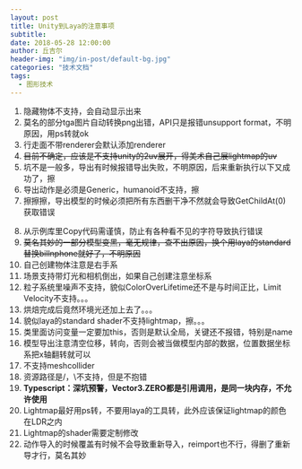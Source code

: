 ```yaml
---
layout: post
title: Unity到Laya的注意事项
subtitle: 
date: 2018-05-28 12:00:00
author: 丘吉尔
header-img: "img/in-post/default-bg.jpg"
categories: "技术文档"
tags:
  - 图形技术
---
```



1. 隐藏物体不支持，会自动显示出来
2. 莫名的部分tga图片自动转换png出错，API只是报错unsupport format，不明原因，用ps转就ok
3. 行走面不带renderer会默认添加renderer
4. ~~目前不确定，应该是不支持unity的2uv展开，得美术自己展lightmap的uv~~
5. 坑不是一般多，导出有时候报错导出失败，不明原因，后来重新执行以下又成功了，擦
6. 导出动作是必须是Generic，humanoid不支持，擦
7. 擦擦擦，导出模型的时候必须把所有东西删干净不然就会导致GetChildAt(0)获取错误
<!-- more -->
8. 从示例库里Copy代码需谨慎，防止有各种看不见的字符导致执行错误
9. ~~莫名其妙的一部分模型变黑，毫无规律，查不出原因，换个用laya的standard替换billnphone就好了，不明原因~~
10. 自己创建物体注意是右手系
11. 场景支持带灯光和相机倒出，如果自己创建注意坐标系
12. 粒子系统里噪声不支持，貌似ColorOverLifetime还不是与时间正比，Limit Velocity不支持。。。
13. 烘焙完成后竟然环境光还加上去了。。。
14. 貌似laya的standard shader不支持lightmap，擦。。。
15. 类里面访问变量一定要加this，否则是默认全局，关键还不报错，特别是name
16. 模型导出注意清空位移，转向，否则会被当做模型内部的数据，位置数据坐标系把x轴翻转就可以
17. 不支持meshcollider
18. 资源路径是/，\不支持，但是不抱错
19. **Typescript：深坑预警，Vector3.ZERO都是引用调用，是同一块内存，不允许使用**
20. Lightmap最好用ps转，不要用laya的工具转，此外应该保证lightmap的颜色在LDR之内
21. Lightmap的shader需要定制修改
22. 动作导入的时候覆盖有时候不会导致重新导入，reimport也不行，得删了重新导才行，莫名其妙




